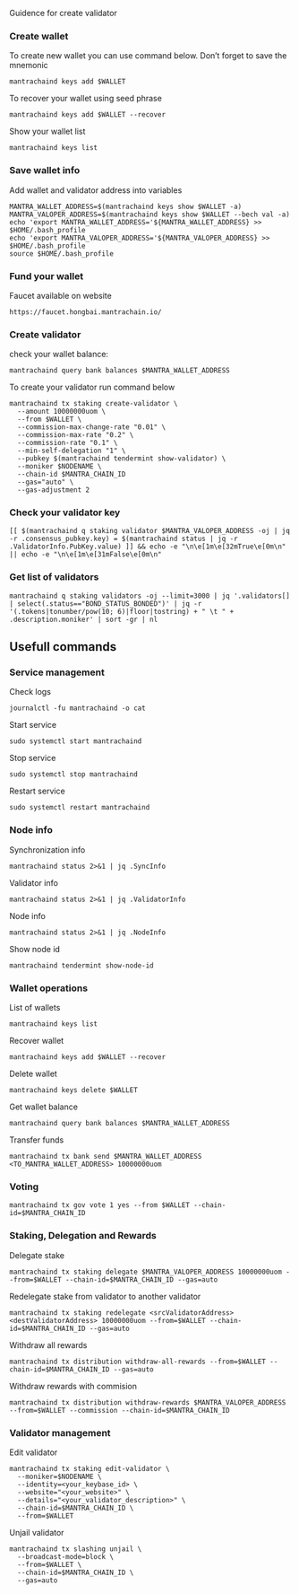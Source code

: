 Guidence for create validator

### Create wallet
To create new wallet you can use command below. Don’t forget to save the mnemonic
```
mantrachaind keys add $WALLET
```

To recover your wallet using seed phrase
```
mantrachaind keys add $WALLET --recover
```

Show your wallet list
```
mantrachaind keys list
```

### Save wallet info
Add wallet and validator address into variables 
```
MANTRA_WALLET_ADDRESS=$(mantrachaind keys show $WALLET -a)
MANTRA_VALOPER_ADDRESS=$(mantrachaind keys show $WALLET --bech val -a)
echo 'export MANTRA_WALLET_ADDRESS='${MANTRA_WALLET_ADDRESS} >> $HOME/.bash_profile
echo 'export MANTRA_VALOPER_ADDRESS='${MANTRA_VALOPER_ADDRESS} >> $HOME/.bash_profile
source $HOME/.bash_profile
```

### Fund your wallet
Faucet available on website
```
https://faucet.hongbai.mantrachain.io/
```

### Create validator

check your wallet balance:
```
mantrachaind query bank balances $MANTRA_WALLET_ADDRESS
```
To create your validator run command below
```
mantrachaind tx staking create-validator \
  --amount 10000000uom \
  --from $WALLET \
  --commission-max-change-rate "0.01" \
  --commission-max-rate "0.2" \
  --commission-rate "0.1" \
  --min-self-delegation "1" \
  --pubkey $(mantrachaind tendermint show-validator) \
  --moniker $NODENAME \
  --chain-id $MANTRA_CHAIN_ID
  --gas="auto" \
  --gas-adjustment 2 
```

### Check your validator key
```
[[ $(mantrachaind q staking validator $MANTRA_VALOPER_ADDRESS -oj | jq -r .consensus_pubkey.key) = $(mantrachaind status | jq -r .ValidatorInfo.PubKey.value) ]] && echo -e "\n\e[1m\e[32mTrue\e[0m\n" || echo -e "\n\e[1m\e[31mFalse\e[0m\n"
```

### Get list of validators
```
mantrachaind q staking validators -oj --limit=3000 | jq '.validators[] | select(.status=="BOND_STATUS_BONDED")' | jq -r '(.tokens|tonumber/pow(10; 6)|floor|tostring) + " \t " + .description.moniker' | sort -gr | nl
```

## Usefull commands
### Service management
Check logs
```
journalctl -fu mantrachaind -o cat
```

Start service
```
sudo systemctl start mantrachaind
```

Stop service
```
sudo systemctl stop mantrachaind
```

Restart service
```
sudo systemctl restart mantrachaind
```

### Node info
Synchronization info
```
mantrachaind status 2>&1 | jq .SyncInfo
```

Validator info
```
mantrachaind status 2>&1 | jq .ValidatorInfo
```

Node info
```
mantrachaind status 2>&1 | jq .NodeInfo
```

Show node id
```
mantrachaind tendermint show-node-id
```

### Wallet operations
List of wallets
```
mantrachaind keys list
```

Recover wallet
```
mantrachaind keys add $WALLET --recover
```

Delete wallet
```
mantrachaind keys delete $WALLET
```

Get wallet balance
```
mantrachaind query bank balances $MANTRA_WALLET_ADDRESS
```

Transfer funds
```
mantrachaind tx bank send $MANTRA_WALLET_ADDRESS <TO_MANTRA_WALLET_ADDRESS> 10000000uom
```

### Voting
```
mantrachaind tx gov vote 1 yes --from $WALLET --chain-id=$MANTRA_CHAIN_ID
```

### Staking, Delegation and Rewards
Delegate stake
```
mantrachaind tx staking delegate $MANTRA_VALOPER_ADDRESS 10000000uom --from=$WALLET --chain-id=$MANTRA_CHAIN_ID --gas=auto
```

Redelegate stake from validator to another validator
```
mantrachaind tx staking redelegate <srcValidatorAddress> <destValidatorAddress> 10000000uom --from=$WALLET --chain-id=$MANTRA_CHAIN_ID --gas=auto
```

Withdraw all rewards
```
mantrachaind tx distribution withdraw-all-rewards --from=$WALLET --chain-id=$MANTRA_CHAIN_ID --gas=auto
```

Withdraw rewards with commision
```
mantrachaind tx distribution withdraw-rewards $MANTRA_VALOPER_ADDRESS --from=$WALLET --commission --chain-id=$MANTRA_CHAIN_ID
```

### Validator management
Edit validator
```
mantrachaind tx staking edit-validator \
  --moniker=$NODENAME \
  --identity=<your_keybase_id> \
  --website="<your_website>" \
  --details="<your_validator_description>" \
  --chain-id=$MANTRA_CHAIN_ID \
  --from=$WALLET
```

Unjail validator
```
mantrachaind tx slashing unjail \
  --broadcast-mode=block \
  --from=$WALLET \
  --chain-id=$MANTRA_CHAIN_ID \
  --gas=auto
```
